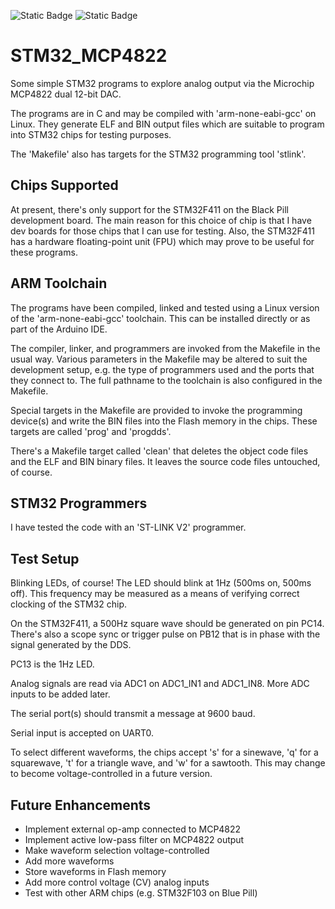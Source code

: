 ![Static Badge](https://img.shields.io/badge/MCU-STM32-green "MCU:STM32")
![Static Badge](https://img.shields.io/badge/DAC-MCP4822-green "DAC:MCP4822")

# STM32_MCP4822 #

Some simple STM32 programs to explore analog output via the Microchip
MCP4822 dual 12-bit DAC.

The programs are in C and may be compiled with 'arm-none-eabi-gcc'
on Linux.
They generate ELF and BIN output files which are suitable to program
into STM32 chips for testing purposes.

The 'Makefile' also has targets for the STM32 programming tool 'stlink'.

## Chips Supported ##

At present, there's only support for the STM32F411 on the Black Pill
development board.
The main reason for this choice of chip is that I have dev boards
for those chips that I can use for testing.
Also, the STM32F411 has a hardware floating-point unit (FPU) which may
prove to be useful for these programs.

## ARM Toolchain ##

The programs have been compiled, linked and tested using a Linux version
of the 'arm-none-eabi-gcc' toolchain.
This can be installed directly or as part of the Arduino IDE.

The compiler, linker, and programmers are invoked from the Makefile in
the usual way.
Various parameters in the Makefile may be altered to suit the development
setup, e.g. the type of programmers used and the ports that they connect to.
The full pathname to the toolchain is also configured in the Makefile.

Special targets in the Makefile are provided to invoke the programming
device(s) and write the BIN files into the Flash memory in the chips.
These targets are called 'prog' and 'progdds'.

There's a Makefile target called 'clean' that deletes the object code files
and the ELF and BIN binary files.
It leaves the source code files untouched, of course.

## STM32 Programmers ##

I have tested the code with an 'ST-LINK V2' programmer.

## Test Setup ##

Blinking LEDs, of course!
The LED should blink at 1Hz (500ms on, 500ms off).
This frequency may be measured as a means of verifying correct
clocking of the STM32 chip.

On the STM32F411, a 500Hz square wave should be generated on pin PC14.
There's also a scope sync or trigger pulse on PB12 that is in phase with the
signal generated by the DDS.
<!--- The chip also generates a timing test pulse on PC2
(HIGH during the DDS ISR, LOW otherwise). --->
PC13 is the 1Hz LED.

Analog signals are read via ADC1 on ADC1\_IN1 and ADC1\_IN8.
More ADC inputs to be added later.

The serial port(s) should transmit a message at 9600 baud.

Serial input is accepted on UART0.
<!--- All the chips accept a letter 'r' to print the reset reason and
'~' to invoke a software reset.
The ATtiny1616 and ATmega4809 also accept 'i' to print the chip ID
bytes, 'n' to print the unique serial number and 'f' to print the
values of the fuse registers. --->

To select different waveforms, the chips accept 's' for a sinewave,
'q' for a squarewave, 't' for a triangle wave, and 'w' for a sawtooth.
This may change to become voltage-controlled in a future version.

## Future Enhancements ##

* Implement external op-amp connected to MCP4822
* Implement active low-pass filter on MCP4822 output
* Make waveform selection voltage-controlled
* Add more waveforms
* Store waveforms in Flash memory
* Add more control voltage (CV) analog inputs
* Test with other ARM chips (e.g. STM32F103 on Blue Pill)

